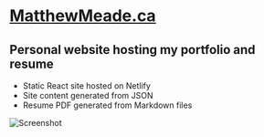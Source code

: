 # [MatthewMeade.ca](https://MatthewMeade.ca)
## Personal website hosting my portfolio and resume
- Static React site hosted on Netlify
- Site content generated from JSON
- Resume PDF generated from Markdown files 

![Screenshot](https://cdn.matthewmeade.ca/portfolio/portfolio/coverImage.png)